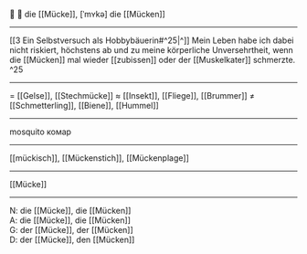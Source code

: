 🦟 🔴 die [[Mücke]], [ˈmʏkə]
die [[Mücken]]

---
[[3  Ein Selbstversuch als Hobbybäuerin#^25|^]] Mein Leben habe ich dabei nicht riskiert, höchstens ab und zu meine körperliche Unversehrtheit, wenn die [[Mücken]] mal wieder [[zubissen]] oder der [[Muskelkater]] schmerzte. ^25

---
= [[Gelse]], [[Stechmücke]]
≈ [[Insekt]], [[Fliege]], [[Brummer]]
≠ [[Schmetterling]], [[Biene]], [[Hummel]]

---
mosquito
комар

---
[[mückisch]], [[Mückenstich]], [[Mückenplage]]

---
[[Mücke]]


---
N: die [[Mücke]], die [[Mücken]]  
A: die [[Mücke]], die [[Mücken]]  
G: der [[Mücke]], der [[Mücken]]  
D: der [[Mücke]], den [[Mücken]]
